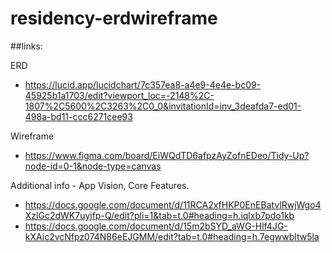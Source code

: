 # residency-erdwireframe

##links: 

ERD
- https://lucid.app/lucidchart/7c357ea8-a4e9-4e4e-bc09-45925b1a1703/edit?viewport_loc=-2148%2C-1807%2C5600%2C3263%2C0_0&invitationId=inv_3deafda7-ed01-498a-bd11-ccc6271cee93

Wireframe
- https://www.figma.com/board/EiWQdTD6afpzAyZofnEDeo/Tidy-Up?node-id=0-1&node-type=canvas

Additional info - App Vision, Core Features. 
- https://docs.google.com/document/d/11RCA2xfHKP0EnEBatvlRwjWgo4XzlGc2dWK7uyjfp-Q/edit?pli=1&tab=t.0#heading=h.iqlxb7pdo1kb
- https://docs.google.com/document/d/15m2bSYD_aWG-Hlf4JG-kXAic2vcNfpz074N86eEJGMM/edit?tab=t.0#heading=h.7egwwbltw5la
